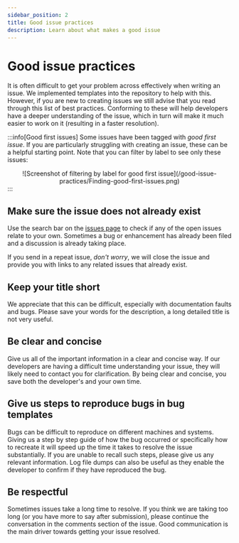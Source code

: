 ```yaml
---
sidebar_position: 2
title: Good issue practices
description: Learn about what makes a good issue
---
```


# Good issue practices

It is often difficult to get your problem across effectively when writing an issue. We implemented templates into the repository to help with this. However, if you are new to creating issues we still advise that you read through this list of best practices. Conforming to these will help developers have a deeper understanding of the issue, which in turn will make it much easier to work on it (resulting in a faster resolution).

:::info[Good first issues]
Some issues have been tagged with *good first issue*. If you are particularly struggling with creating an issue, these can be a helpful starting point. Note that you can filter by label to see only these issues:

<center>
![Screenshot of filtering by label for good first issue](/good-issue-practices/Finding-good-first-issues.png)
</center>
:::

## Make sure the issue does not already exist

Use the search bar on the [issues page](https://github.com/ejh243/BrainFANS/issues) to check if any of the open issues relate to your own. Sometimes a bug or enhancement has already been filed and a discussion is already taking place.

If you send in a repeat issue, *don't worry*, we will close the issue and provide you with links to any related issues that already exist.

## Keep your title short

We appreciate that this can be difficult, especially with documentation faults and bugs. Please save your words for the description, a long detailed title is not very useful.

## Be clear and concise

Give us all of the important information in a clear and concise way. If our developers are having a difficult time understanding your issue, they will likely need to contact you for clarification. By being clear and concise, you save both the developer's and your own time.

## Give us steps to reproduce bugs in bug templates

Bugs can be difficult to reproduce on different machines and systems. Giving us a step by step guide of how the bug occurred or specifically how to recreate it will speed up the time it takes to resolve the issue substantially. If you are unable to recall such steps, please give us any relevant information. Log file dumps can also be useful as they enable the developer to confirm if they have reproduced the bug.

## Be respectful

Sometimes issues take a long time to resolve. If you think we are taking too long (or you have more to say after submission), please continue the conversation in the comments section of the issue. Good communication is the main driver towards getting your issue resolved. 
